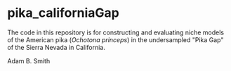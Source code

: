 # pika_californiaGap

The code in this repository is for constructing and evaluating niche models of the American pika (*Ochotona princeps*) in the undersampled "Pika Gap" of the Sierra Nevada in California.

Adam B. Smith